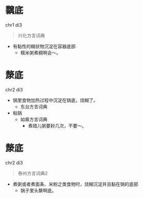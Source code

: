 # 黐底
chr1 di3
> 兴化方言词典
- 有黏性的糊状物沉淀在容器底部
  - 糯米粥煮稠啊会～。

# 漦底
chr2 di3
+ 锅里食物加热过程中沉淀在锅底，烧糊了。
  * 东台方言词典
+ 粘锅
  * 如皋方言词典
    - 煮䜺儿粥要耖几次，不要～。

# 漦底
chr2 di3
> 泰州方言词典2
- 煮粥或者煮面条、米粉之类食物时，烧糊沉淀并且黏在锅的底部
  - 锅子里头漦啊底。
